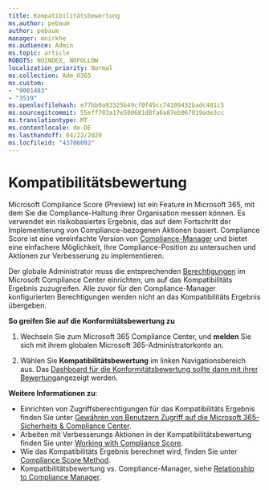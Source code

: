 ```yaml
---
title: Kompatibilitätsbewertung
ms.author: pebaum
author: pebaum
manager: mnirkhe
ms.audience: Admin
ms.topic: article
ROBOTS: NOINDEX, NOFOLLOW
localization_priority: Normal
ms.collection: Adm_O365
ms.custom:
- "9001483"
- "3519"
ms.openlocfilehash: e77bb9a93325b49cf0f45cc74109432badc481c5
ms.sourcegitcommit: 55eff703a17e500681d8fa6a87eb067019ade3cc
ms.translationtype: MT
ms.contentlocale: de-DE
ms.lasthandoff: 04/22/2020
ms.locfileid: "43706092"
---
```

# <a name="compliance-score"></a>Kompatibilitätsbewertung

Microsoft Compliance Score (Preview) ist ein Feature in Microsoft 365, mit dem Sie die Compliance-Haltung ihrer Organisation messen können. Es verwendet ein risikobasiertes Ergebnis, das auf dem Fortschritt der Implementierung von Compliance-bezogenen Aktionen basiert.   Compliance Score ist eine vereinfachte Version von [Compliance-Manager](https://docs.microsoft.com/microsoft-365/compliance/compliance-manager-overview) und bietet eine einfachere Möglichkeit, Ihre Compliance-Position zu untersuchen und Aktionen zur Verbesserung zu implementieren. 

Der globale Administrator muss die entsprechenden [Berechtigungen](https://docs.microsoft.com/microsoft-365/security/office-365-security/permissions-in-the-security-and-compliance-center) im Microsoft Compliance Center einrichten, um auf das Kompatibilitäts Ergebnis zuzugreifen.  Alle zuvor für den Compliance-Manager konfigurierten Berechtigungen werden nicht an das Kompatibilitäts Ergebnis übergeben.

**So greifen Sie auf die Konformitätsbewertung zu**

1. Wechseln Sie zum Microsoft 365 Compliance Center, und **melden** Sie sich mit ihrem globalen Microsoft 365-Administratorkonto an.

2. Wählen Sie **Kompatibilitätsbewertung** im linken Navigationsbereich aus. Das [Dashboard für die Konformitätsbewertung sollte dann mit ihrer Bewertung](https://docs.microsoft.com/microsoft-365/compliance/compliance-score-setup#understand-the-compliance-score-dashboard)angezeigt werden.
 

**Weitere Informationen zu**:

- Einrichten von Zugriffsberechtigungen für das Kompatibilitäts Ergebnis finden Sie unter [Gewähren von Benutzern Zugriff auf die Microsoft 365-Sicherheits & Compliance Center](https://docs.microsoft.com/microsoft-365/security/office-365-security/grant-access-to-the-security-and-compliance-center).
- Arbeiten mit Verbesserungs Aktionen in der Kompatibilitätsbewertung finden Sie unter [Working with Compliance Score](https://docs.microsoft.com/microsoft-365/compliance/working-with-compliance-score).
- Wie das Kompatibilitäts Ergebnis berechnet wird, finden Sie unter [Compliance Score Method](https://docs.microsoft.com/microsoft-365/compliance/compliance-score-methodology).
- Kompatibilitätsbewertung vs. Compliance-Manager, siehe [Relationship to Compliance Manager](https://docs.microsoft.com/microsoft-365/compliance/compliance-score#relationship-to-compliance-manager).

